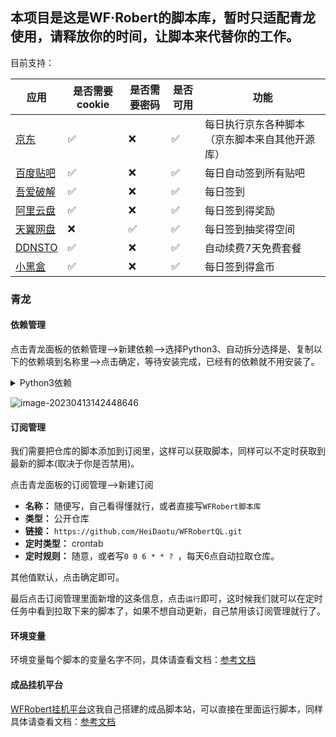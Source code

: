 ## 本项目是这是WF·Robert的脚本库，暂时只适配青龙使用，请释放你的时间，让脚本来代替你的工作。


目前支持：

| 应用                                            | 是否需要cookie | 是否需要密码 | 是否可用 | 功能                                           |
| ----------------------------------------------- | -------------- | ------------ | -------- | ---------------------------------------------- |
| [京东](https://m.jd.com)                        | ✅              | ❌            | ✅        | 每日执行京东各种脚本（京东脚本来自其他开源库） |
| [百度贴吧](https://tieba.baidu.com)             | ✅              | ❌            | ✅        | 每日自动签到所有贴吧                           |
| [吾爱破解](https://www.52pojie.cn/)             | ✅              | ❌            | ✅        | 每日签到                                       |
| [阿里云盘](https://www.aliyundrive.com/)        | ✅              | ❌            | ✅        | 每日签到得奖励                                 |
| [天翼网盘](https://cloud.189.cn/web/login.html) | ❌              | ✅            | ✅        | 每日签到抽奖得空间                             |
| [DDNSTO](https://www.ddnsto.com/)               | ✅              | ❌            | ✅        | 自动续费7天免费套餐                            |
| [小黑盒](https://www.xiaoheihe.cn/home)         | ✅              | ❌            | ✅        | 每日签到得盒币                                 |

### 青龙

#### 依赖管理

点击青龙面板的依赖管理——>新建依赖——>选择Python3、自动拆分选择是、复制以下的依赖填到名称里——>点击确定，等待安装完成，已经有的依赖就不用安装了。

<details>
<summary>Python3依赖</summary>


```tex
beautifulsoup4
bs4
fake_useragent
requests
canvas
ping3
jieba
PyExecJS
aiohttp
```

</details>

![image-20230413142448646](https://fastly.jsdelivr.net/gh/HeiDaotu/img-bucket/img/202304131425904.png)

#### 订阅管理

我们需要把仓库的脚本添加到订阅里，这样可以获取脚本，同样可以不定时获取到最新的脚本(取决于你是否禁用)。

点击青龙面板的订阅管理——>新建订阅

- **名称：** 随便写，自己看得懂就行，或者直接写`WFRobert脚本库`
- **类型：** 公开仓库
- **链接：** `https://github.com/HeiDaotu/WFRobertQL.git`
- **定时类型：** crontab
- **定时规则：** 随意，或者写`0 0 6 * * ? `，每天6点自动拉取仓库。

其他值默认，点击确定即可。

最后点击订阅管理里面新增的这条信息，点击`运行`即可，这时候我们就可以在定时任务中看到拉取下来的脚本了，如果不想自动更新，自己禁用该订阅管理就行了。

#### 环境变量

环境变量每个脚本的变量名字不同，具体请查看文档：[参考文档](https://heidaotu.github.io/ScriptDocument/reference/)

#### 成品挂机平台

[WFRobert挂机平台](https://script.heitu.eu.org/#/)这我自己搭建的成品脚本站，可以直接在里面运行脚本，同样具体请查看文档：[参考文档](https://heidaotu.github.io/ScriptDocument/reference/)
